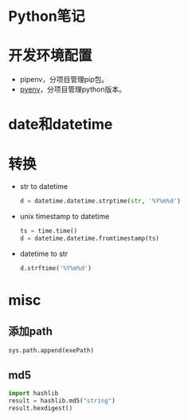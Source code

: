 # Python笔记

# 开发环境配置

* pipenv，分项目管理pip包。
* [pyenv](https://docs.pipenv.org/)，分项目管理python版本。

# date和datetime

# 转换

* str to datetime

    ```python
    d = datetime.datetime.strptime(str, '%Y%m%d')
    ```

* unix timestamp to datetime

    ```python
    ts = time.time()
    d = datetime.datetime.fromtimestamp(ts)
    ```

* datetime to str

    ```python
    d.strftime('%Y%m%d')
    ```

# misc

## 添加path

```python
sys.path.append(exePath)
```

## md5

```python
import hashlib
result = hashlib.md5("string")
result.hexdigest()
```
